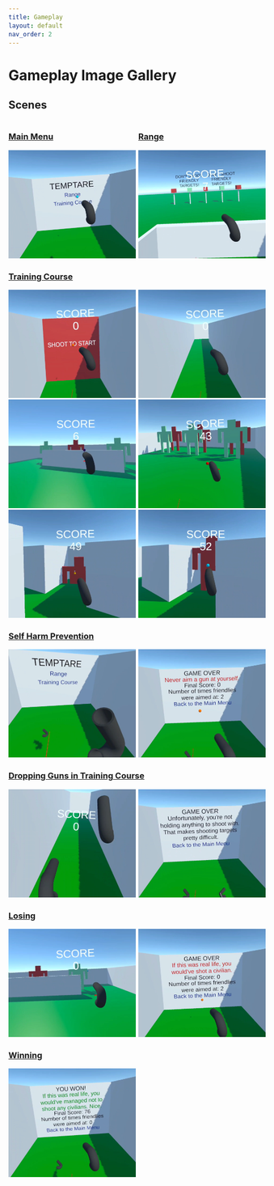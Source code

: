 ```yaml
---
title: Gameplay
layout: default
nav_order: 2
---
```


# Gameplay Image Gallery
## Scenes

<div style="clear: both;">
    <h3 style="float: left; width: 51%"><a href="./Scenes/mainMenu.html">Main Menu</a></h3>
    <h3 style="float: left"><a href="./Scenes/range.html">Range</a></h3>
</div>
<img src="./GameplayImages/MainMenu.png"/><img src="./GameplayImages/Range.png" width="48%" class="rIMG"/>

### [Training Course](./Scenes/trainingCourse.html)
<img src="./GameplayImages/TrainingCourse1.png"/><img src="./GameplayImages/TrainingCourse2.png" width="48%" class="rIMG"/>
<img src="./GameplayImages/TrainingCourse3.png"/><img src="./GameplayImages/TrainingCourse4.png" width="48%" class="rIMG"/>
<img src="./GameplayImages/TrainingCourse5.png"/><img src="./GameplayImages/TrainingCourse6.png" class="rIMG"/>

### [Self Harm Prevention](./Scenes/selfHarmPrevention.html)
<img src="./GameplayImages/SelfHarmPrevention1.png"/><img src="./GameplayImages/SelfHarmPrevention2.png" class="rIMG"/>

### [Dropping Guns in Training Course](./Scenes/droppedGunsPrevention.html)
<img src="./GameplayImages/DroppedGunsPrevention1.png"/><img src="./GameplayImages/DroppedGunsPrevention2.png" class="rIMG"/>

### [Losing](./Scenes/lose.html)
<img src="./GameplayImages/Lose1.png"/><img src="./GameplayImages/Lose2.png" class="rIMG"/>

### [Winning](./Scenes/win.html)
<img src="./GameplayImages/Win.png"/>

<style>
/* image settings, mades images half-sized, so they can go side by side */
img {
    width: 50%;
    height: 50%;
}
/* additional settings for images on the right, moves them over to the right at a magnitude of the total padding for the two side by side images */
.rIMG {
    position: relative;
    left: 1%;
}
</style>
